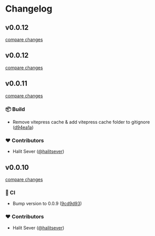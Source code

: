 # Changelog

## v0.0.12

[compare changes](https://github.com/halitsever/nest-cloudflare-turnstile/compare/v0.0.12...v0.0.12)

## v0.0.12

[compare changes](https://github.com/halitsever/nest-cloudflare-turnstile/compare/v0.0.11...v0.0.12)

## v0.0.11

[compare changes](https://github.com/halitsever/nest-cloudflare-turnstile/compare/v0.0.10...v0.0.11)

### 📦 Build

- Remove vitepress cache & add vitepress cache folder to gitignore ([d94ea1a](https://github.com/halitsever/nest-cloudflare-turnstile/commit/d94ea1a))

### ❤️ Contributors

- Halit Sever ([@halitsever](http://github.com/halitsever))

## v0.0.10

[compare changes](https://github.com/halitsever/nest-cloudflare-turnstile/compare/0.0.9...v0.0.10)

### 🤖 CI

- Bump version to 0.0.9 ([9cd9d93](https://github.com/halitsever/nest-cloudflare-turnstile/commit/9cd9d93))

### ❤️ Contributors

- Halit Sever ([@halitsever](http://github.com/halitsever))
